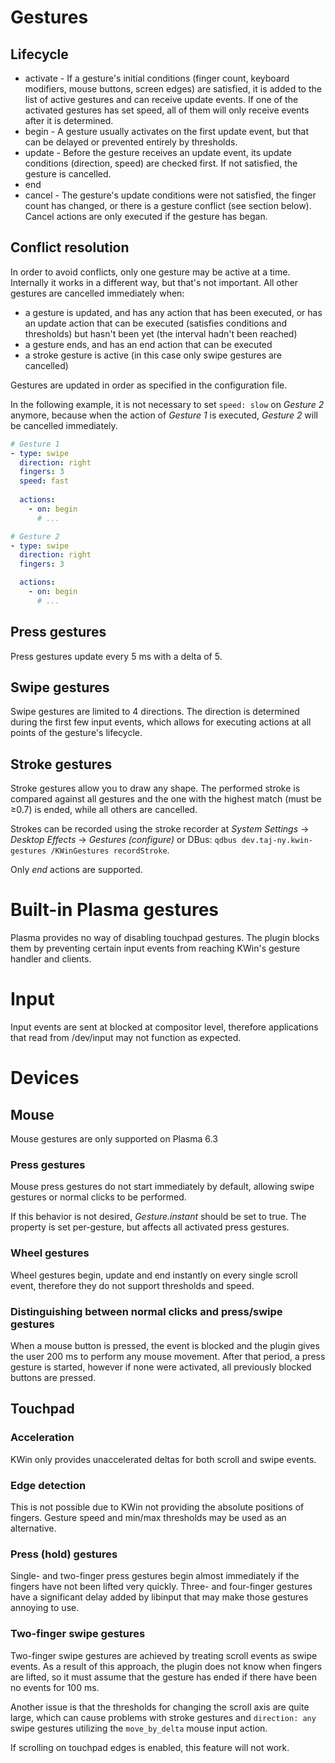 # Gestures
## Lifecycle
- activate - If a gesture's initial conditions (finger count, keyboard modifiers, mouse buttons, screen edges) are satisfied, it is added to the list of active gestures and can receive update events. If one of the activated gestures has set speed, all of them will only receive events after it is determined.
- begin - A gesture usually activates on the first update event, but that can be delayed or prevented entirely by thresholds.
- update - Before the gesture receives an update event, its update conditions (direction, speed) are checked first. If not satisfied, the gesture is cancelled.
- end
- cancel - The gesture's update conditions were not satisfied, the finger count has changed, or there is a gesture conflict (see section below). Cancel actions are only executed if the gesture has began.

## Conflict resolution
In order to avoid conflicts, only one gesture may be active at a time. Internally it works in a different way, but that's not important. All other gestures are cancelled immediately when:
- a gesture is updated, and has any action that has been executed, or has an update action that can be executed (satisfies conditions and thresholds) but hasn't been yet (the interval hadn't been reached)
- a gesture ends, and has an end action that can be executed
- a stroke gesture is active (in this case only swipe gestures are cancelled)

Gestures are updated in order as specified in the configuration file.

In the following example, it is not necessary to set ``speed: slow`` on *Gesture 2* anymore, because when the action of *Gesture 1* is executed, *Gesture 2* will be cancelled immediately.
```yaml
# Gesture 1
- type: swipe
  direction: right
  fingers: 3
  speed: fast
  
  actions:
    - on: begin
      # ...

# Gesture 2
- type: swipe
  direction: right
  fingers: 3

  actions:
    - on: begin
      # ...
```

## Press gestures
Press gestures update every 5 ms with a delta of 5.

## Swipe gestures
Swipe gestures are limited to 4 directions. The direction is determined during the first few input events, which allows for executing actions at all points of the gesture's lifecycle.

## Stroke gestures
Stroke gestures allow you to draw any shape. The performed stroke is compared against all gestures and the one with the highest match (must be ≥0.7) is ended, while all others are cancelled. 

Strokes can be recorded using the stroke recorder at *System Settings* -> *Desktop Effects* -> *Gestures (configure)* or DBus: ``qdbus dev.taj-ny.kwin-gestures /KWinGestures recordStroke``.

Only *end* actions are supported.

# Built-in Plasma gestures
Plasma provides no way of disabling touchpad gestures. The plugin blocks them by preventing certain input events from reaching KWin's gesture handler and clients.

# Input
Input events are sent at blocked at compositor level, therefore applications that read from /dev/input may not function as expected.  

# Devices
## Mouse
Mouse gestures are only supported on Plasma 6.3

### Press gestures
Mouse press gestures do not start immediately by default, allowing swipe gestures or normal clicks to be performed. 

If this behavior is not desired, *Gesture.instant* should be set to true. The property is set per-gesture, but affects all activated press gestures.

### Wheel gestures
Wheel gestures begin, update and end instantly on every single scroll event, therefore they do not support thresholds and speed.

### Distinguishing between normal clicks and press/swipe gestures
When a mouse button is pressed, the event is blocked and the plugin gives the user 200 ms to perform any mouse movement. After that period, a press gesture is started, however if none were activated, all previously blocked buttons are pressed.

## Touchpad
### Acceleration
KWin only provides unaccelerated deltas for both scroll and swipe events.

### Edge detection
This is not possible due to KWin not providing the absolute positions of fingers. Gesture speed and min/max thresholds may be used as an alternative.

### Press (hold) gestures
Single- and two-finger press gestures begin almost immediately if the fingers have not been lifted very quickly. Three- and four-finger gestures have a significant delay added by libinput that may make those gestures annoying to use.

### Two-finger swipe gestures
Two-finger swipe gestures are achieved by treating scroll events as swipe events. As a result of this approach, the plugin does not know when fingers are lifted, so it must assume that the gesture has ended if there have been no events for 100 ms.

Another issue is that the thresholds for changing the scroll axis are quite large, which can cause problems with stroke gestures and ``direction: any`` swipe gestures utilizing the ``move_by_delta`` mouse input action.

If scrolling on touchpad edges is enabled, this feature will not work.
